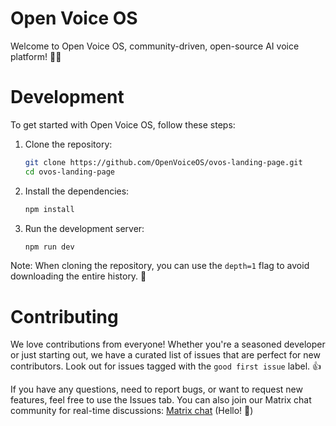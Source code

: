 # Open Voice OS

Welcome to Open Voice OS, community-driven, open-source AI voice platform! 🎉🚀

# Development

To get started with Open Voice OS, follow these steps:

1. Clone the repository:
    ```bash
    git clone https://github.com/OpenVoiceOS/ovos-landing-page.git
    cd ovos-landing-page
    ```

2. Install the dependencies:
    ```bash
    npm install
    ```

3. Run the development server:
    ```bash
    npm run dev
    ```

Note: When cloning the repository, you can use the `depth=1` flag to avoid downloading the entire history. 🌳

# Contributing

We love contributions from everyone! Whether you're a seasoned developer or just starting out, we have a curated list of issues that are perfect for new contributors. Look out for issues tagged with the `good first issue` label. 👍

If you have any questions, need to report bugs, or want to request new features, feel free to use the Issues tab. You can also join our Matrix chat community for real-time discussions: [Matrix chat](https://matrix.to/#/#openvoiceos:matrix.org) (Hello! 👋)
